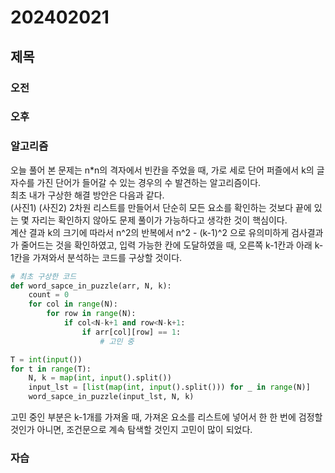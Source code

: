 # 202402021
## 제목
### 오전
### 오후
### 알고리즘
오늘 풀어 본 문제는 n*n의 격자에서 빈칸을 주었을 때, 가로 세로 단어 퍼즐에서 k의 글자수를 가진 단어가 들어갈 수 있는 경우의 수 발견하는 알고리즘이다.  
최초 내가 구상한 해결 방안은 다음과 같다.  
(사진1)
(사진2)
2차원 리스트를 만들어서 단순히 모든 요소를 확인하는 것보다 끝에 있는 몇 자리는 확인하지 않아도 문제 풀이가 가능하다고 생각한 것이 핵심이다.  
계산 결과 k의 크기에 따라서 n^2의 반복에서 n^2 - (k-1)^2 으로 유의미하게 검사결과가 줄어드는 것을 확인하였고, 입력 가능한 칸에 도달하였을 때, 오른쪽 k-1칸과 아래 k-1칸을 가져와서 분석하는 코드를 구상할 것이다.  
``` python
# 최초 구상한 코드
def word_sapce_in_puzzle(arr, N, k):
    count = 0
    for col in range(N):
        for row in range(N):
            if col<N-k+1 and row<N-k+1:
                if arr[col][row] == 1:
                    # 고민 중

T = int(input())
for t in range(T):
    N, k = map(int, input().split())
    input_lst = [list(map(int, input().split())) for _ in range(N)]
    word_sapce_in_puzzle(input_lst, N, k)
```
고민 중인 부분은 k-1개를 가져올 때, 가져온 요소를 리스트에 넣어서 한 한 번에 검정할 것인가 아니면, 조건문으로 계속 탐색할 것인지 고민이 많이 되었다.












### 자습
